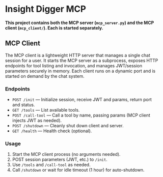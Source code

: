 # Insight Digger MCP

**This project contains both the MCP server (`mcp_server.py`) and the MCP client (`mcp_client/`). Each is started separately.**

## MCP Client

The MCP client is a lightweight HTTP server that manages a single chat session for a user. It starts the MCP server as a subprocess, exposes HTTP endpoints for tool listing and invocation, and manages JWT/session parameters securely in memory. Each client runs on a dynamic port and is started on demand by the chat system.

### Endpoints
- `POST /init` — Initialize session, receive JWT and params, return port and status.
- `GET /tools` — List available tools.
- `POST /call-tool` — Call a tool by name, passing params (MCP client injects JWT as needed).
- `POST /shutdown` — Cleanly shut down client and server.
- `GET /health` — Health check (optional).

### Usage
1. Start the MCP client process (no arguments needed).
2. POST session parameters (JWT, etc.) to `/init`.
3. Use `/tools` and `/call-tool` as needed.
4. Call `/shutdown` or wait for idle timeout (1 hour) for auto-shutdown. 